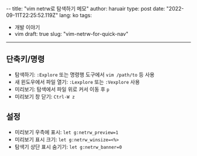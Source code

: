 --
title: "vim netrw로 탐색하기 메모"
author: haruair
type: post
date: "2022-09-11T22:25:52.119Z"
lang: ko
tags:
  - 개발 이야기
  - vim
draft: true
slug: "vim-netrw-for-quick-nav"
---

## 단축키/명령

- 탐색하기: `:Explore` 또는 명령행 도구에서 `vim /path/to` 등 사용
- 새 윈도우에서 파일 열기: `:Lexplore` 또는 `:Vexplore` 사용
- 미리보기: 탐색에서 파일 위로 커서 이동 후 `p`
- 미리보기 창 닫기: `Ctrl-W z`

## 설정

- 미리보기 우측에 표시: `let g:netrw_preview=1`
- 미리보기 표시 크기: `let g:netrw_winsize=<%>`
- 탐색기 상단 표시 숨기기: `let g:netrw_banner=0`

